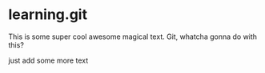 # learning.git
This is some super cool awesome magical text. 
Git, whatcha gonna do with this?

just add some more text